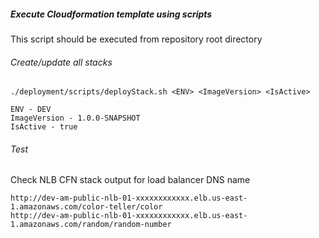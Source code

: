 ##### Execute Cloudformation template using scripts
This script should be executed from repository root directory
###### Create/update all stacks
```commandline
./deployment/scripts/deployStack.sh <ENV> <ImageVersion> <IsActive>

ENV - DEV
ImageVersion - 1.0.0-SNAPSHOT
IsActive - true
```
###### Test
Check NLB CFN stack output for load balancer DNS name
```
http://dev-am-public-nlb-01-xxxxxxxxxxxx.elb.us-east-1.amazonaws.com/color-teller/color
http://dev-am-public-nlb-01-xxxxxxxxxxxx.elb.us-east-1.amazonaws.com/random/random-number
```